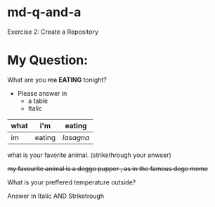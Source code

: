 # md-q-and-a
Exercise 2: Create a Repository

# My Question:
What are you ~~rea~~ **EATING** tonight?

* Please answer in
	* a table
	* Italic

|what|i'm|eating|
|---|---|----|
|im|eating|_lasagna_|

what is your favorite animal. (strikethrough your anwser)

~~my favourite animal is a doggo pupper , as in the famous doge meme~~

What is your preffered temperature outside? 

Answer in Italic AND Striketrough 
